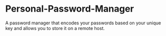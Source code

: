 # Personal-Password-Manager

A password manager that encodes your passwords based on your unique key and allows you to store it on a remote host.
